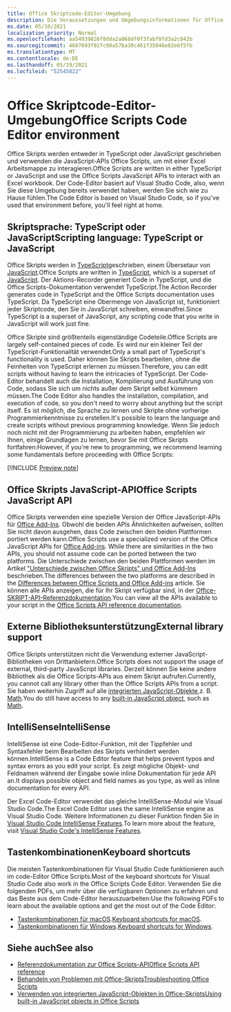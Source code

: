 ```yaml
---
title: Office Skriptcode-Editor-Umgebung
description: Die Voraussetzungen und Umgebungsinformationen für Office Skripts in Excel im Web.
ms.date: 05/10/2021
localization_priority: Normal
ms.openlocfilehash: aa54939826f8dda2a068df0f3fabf0fd3a2c842b
ms.sourcegitcommit: 4687693f02fc90a57ba30c461f35046e02e6f5fb
ms.translationtype: MT
ms.contentlocale: de-DE
ms.lasthandoff: 05/19/2021
ms.locfileid: "52545822"
---
```

# <a name="office-scripts-code-editor-environment"></a><span data-ttu-id="5a730-103">Office Skriptcode-Editor-Umgebung</span><span class="sxs-lookup"><span data-stu-id="5a730-103">Office Scripts Code Editor environment</span></span>

<span data-ttu-id="5a730-104">Office Skripts werden entweder in TypeScript oder JavaScript geschrieben und verwenden die JavaScript-APIs Office Scripts, um mit einer Excel Arbeitsmappe zu interagieren.</span><span class="sxs-lookup"><span data-stu-id="5a730-104">Office Scripts are written in either TypeScript or JavaScript and use the Office Scripts JavaScript APIs to interact with an Excel workbook.</span></span> <span data-ttu-id="5a730-105">Der Code-Editor basiert auf Visual Studio Code, also, wenn Sie diese Umgebung bereits verwendet haben, werden Sie sich wie zu Hause fühlen.</span><span class="sxs-lookup"><span data-stu-id="5a730-105">The Code Editor is based on Visual Studio Code, so if you've used that environment before, you'll feel right at home.</span></span>

## <a name="scripting-language-typescript-or-javascript"></a><span data-ttu-id="5a730-106">Skriptsprache: TypeScript oder JavaScript</span><span class="sxs-lookup"><span data-stu-id="5a730-106">Scripting language: TypeScript or JavaScript</span></span>

<span data-ttu-id="5a730-107">Office Skripts werden in [TypeScript](https://www.typescriptlang.org/docs/home.html)geschrieben, einem Übersetaur von [JavaScript](https://developer.mozilla.org/docs/Web/JavaScript).</span><span class="sxs-lookup"><span data-stu-id="5a730-107">Office Scripts are written in [TypeScript](https://www.typescriptlang.org/docs/home.html), which is a superset of [JavaScript](https://developer.mozilla.org/docs/Web/JavaScript).</span></span> <span data-ttu-id="5a730-108">Der Aktions-Recorder generiert Code in TypeScript, und die Office Scripts-Dokumentation verwendet TypeScript.</span><span class="sxs-lookup"><span data-stu-id="5a730-108">The Action Recorder generates code in TypeScript and the Office Scripts documentation uses TypeScript.</span></span> <span data-ttu-id="5a730-109">Da TypeScript eine Obermenge von JavaScript ist, funktioniert jeder Skriptcode, den Sie in JavaScript schreiben, einwandfrei.</span><span class="sxs-lookup"><span data-stu-id="5a730-109">Since TypeScript is a superset of JavaScript, any scripting code that you write in JavaScript will work just fine.</span></span>

<span data-ttu-id="5a730-110">Office Skripte sind größtenteils eigenständige Codeteile.</span><span class="sxs-lookup"><span data-stu-id="5a730-110">Office Scripts are largely self-contained pieces of code.</span></span> <span data-ttu-id="5a730-111">Es wird nur ein kleiner Teil der TypeScript-Funktionalität verwendet.</span><span class="sxs-lookup"><span data-stu-id="5a730-111">Only a small part of TypeScript's functionality is used.</span></span> <span data-ttu-id="5a730-112">Daher können Sie Skripts bearbeiten, ohne die Feinheiten von TypeScript erlernen zu müssen.</span><span class="sxs-lookup"><span data-stu-id="5a730-112">Therefore, you can edit scripts without having to learn the intricacies of TypeScript.</span></span> <span data-ttu-id="5a730-113">Der Code-Editor behandelt auch die Installation, Kompilierung und Ausführung von Code, sodass Sie sich um nichts außer dem Skript selbst kümmern müssen.</span><span class="sxs-lookup"><span data-stu-id="5a730-113">The Code Editor also handles the installation, compilation, and execution of code, so you don't need to worry about anything but the script itself.</span></span> <span data-ttu-id="5a730-114">Es ist möglich, die Sprache zu lernen und Skripte ohne vorherige Programmierkenntnisse zu erstellen.</span><span class="sxs-lookup"><span data-stu-id="5a730-114">It's possible to learn the language and create scripts without previous programming knowledge.</span></span> <span data-ttu-id="5a730-115">Wenn Sie jedoch noch nicht mit der Programmierung zu arbeiten haben, empfehlen wir Ihnen, einige Grundlagen zu lernen, bevor Sie mit Office Skripts fortfahren:</span><span class="sxs-lookup"><span data-stu-id="5a730-115">However, if you're new to programming, we recommend learning some fundamentals before proceeding with Office Scripts:</span></span>

[!INCLUDE [Preview note](../includes/coding-basics-references.md)]

## <a name="office-scripts-javascript-api"></a><span data-ttu-id="5a730-116">Office Skripts JavaScript-API</span><span class="sxs-lookup"><span data-stu-id="5a730-116">Office Scripts JavaScript API</span></span>

<span data-ttu-id="5a730-117">Office Skripts verwenden eine spezielle Version der Office JavaScript-APIs für [Office Add-Ins](/office/dev/add-ins/overview/index). Obwohl die beiden APIs Ähnlichkeiten aufweisen, sollten Sie nicht davon ausgehen, dass Code zwischen den beiden Plattformen portiert werden kann.</span><span class="sxs-lookup"><span data-stu-id="5a730-117">Office Scripts use a specialized version of the Office JavaScript APIs for [Office Add-ins](/office/dev/add-ins/overview/index). While there are similarities in the two APIs, you should not assume code can be ported between the two platforms.</span></span> <span data-ttu-id="5a730-118">Die Unterschiede zwischen den beiden Plattformen werden im Artikel ["Unterschiede zwischen Office Skripts" und Office Add-Ins](../resources/add-ins-differences.md#apis) beschrieben.</span><span class="sxs-lookup"><span data-stu-id="5a730-118">The differences between the two platforms are described in the [Differences between Office Scripts and Office Add-ins](../resources/add-ins-differences.md#apis) article.</span></span> <span data-ttu-id="5a730-119">Sie können alle APIs anzeigen, die für Ihr Skript verfügbar sind, in der [Office-SKRIPT-API-Referenzdokumentation](/javascript/api/office-scripts/overview).</span><span class="sxs-lookup"><span data-stu-id="5a730-119">You can view all the APIs available to your script in the [Office Scripts API reference documentation](/javascript/api/office-scripts/overview).</span></span>

## <a name="external-library-support"></a><span data-ttu-id="5a730-120">Externe Bibliotheksunterstützung</span><span class="sxs-lookup"><span data-stu-id="5a730-120">External library support</span></span>

<span data-ttu-id="5a730-121">Office Skripts unterstützen nicht die Verwendung externer JavaScript-Bibliotheken von Drittanbietern.</span><span class="sxs-lookup"><span data-stu-id="5a730-121">Office Scripts does not support the usage of external, third-party JavaScript libraries.</span></span> <span data-ttu-id="5a730-122">Derzeit können Sie keine andere Bibliothek als die Office Scripts-APIs aus einem Skript aufrufen.</span><span class="sxs-lookup"><span data-stu-id="5a730-122">Currently, you cannot call any library other than the Office Scripts APIs from a script.</span></span> <span data-ttu-id="5a730-123">Sie haben weiterhin Zugriff auf alle [integrierten JavaScript-Objekte,](../develop/javascript-objects.md)z. B. [Math](https://developer.mozilla.org/docs/Web/JavaScript/Reference/Global_Objects/Math).</span><span class="sxs-lookup"><span data-stu-id="5a730-123">You do still have access to any [built-in JavaScript object](../develop/javascript-objects.md), such as [Math](https://developer.mozilla.org/docs/Web/JavaScript/Reference/Global_Objects/Math).</span></span>

## <a name="intellisense"></a><span data-ttu-id="5a730-124">IntelliSense</span><span class="sxs-lookup"><span data-stu-id="5a730-124">IntelliSense</span></span>

<span data-ttu-id="5a730-125">IntelliSense ist eine Code-Editor-Funktion, mit der Tippfehler und Syntaxfehler beim Bearbeiten des Skripts verhindert werden können.</span><span class="sxs-lookup"><span data-stu-id="5a730-125">IntelliSense is a Code Editor feature that helps prevent typos and syntax errors as you edit your script.</span></span> <span data-ttu-id="5a730-126">Es zeigt mögliche Objekt- und Feldnamen während der Eingabe sowie inline Dokumentation für jede API an.</span><span class="sxs-lookup"><span data-stu-id="5a730-126">It displays possible object and field names as you type, as well as inline documentation for every API.</span></span>

<span data-ttu-id="5a730-127">Der Excel Code-Editor verwendet das gleiche IntelliSense-Modul wie Visual Studio Code.</span><span class="sxs-lookup"><span data-stu-id="5a730-127">The Excel Code Editor uses the same IntelliSense engine as Visual Studio Code.</span></span> <span data-ttu-id="5a730-128">Weitere Informationen zu dieser Funktion finden Sie in [Visual Studio Code IntelliSense Features](https://code.visualstudio.com/docs/editor/intellisense#_intellisense-features).</span><span class="sxs-lookup"><span data-stu-id="5a730-128">To learn more about the feature, visit [Visual Studio Code's IntelliSense Features](https://code.visualstudio.com/docs/editor/intellisense#_intellisense-features).</span></span>

## <a name="keyboard-shortcuts"></a><span data-ttu-id="5a730-129">Tastenkombinationen</span><span class="sxs-lookup"><span data-stu-id="5a730-129">Keyboard shortcuts</span></span>

<span data-ttu-id="5a730-130">Die meisten Tastenkombinationen für Visual Studio Code funktionieren auch im code-Editor Office Scripts.</span><span class="sxs-lookup"><span data-stu-id="5a730-130">Most of the keyboard shortcuts for Visual Studio Code also work in the Office Scripts Code Editor.</span></span> <span data-ttu-id="5a730-131">Verwenden Sie die folgenden PDFs, um mehr über die verfügbaren Optionen zu erfahren und das Beste aus dem Code-Editor herauszuarbeiten:</span><span class="sxs-lookup"><span data-stu-id="5a730-131">Use the following PDFs to learn about the available options and get the most out of the Code Editor:</span></span>

- <span data-ttu-id="5a730-132">[Tastenkombinationen für macOS](https://code.visualstudio.com/shortcuts/keyboard-shortcuts-macos.pdf).</span><span class="sxs-lookup"><span data-stu-id="5a730-132">[Keyboard shortcuts for macOS](https://code.visualstudio.com/shortcuts/keyboard-shortcuts-macos.pdf).</span></span>
- <span data-ttu-id="5a730-133">[Tastenkombinationen für Windows](https://code.visualstudio.com/shortcuts/keyboard-shortcuts-windows.pdf).</span><span class="sxs-lookup"><span data-stu-id="5a730-133">[Keyboard shortcuts for Windows](https://code.visualstudio.com/shortcuts/keyboard-shortcuts-windows.pdf).</span></span>

## <a name="see-also"></a><span data-ttu-id="5a730-134">Siehe auch</span><span class="sxs-lookup"><span data-stu-id="5a730-134">See also</span></span>

- [<span data-ttu-id="5a730-135">Referenzdokumentation zur Office Scripts-API</span><span class="sxs-lookup"><span data-stu-id="5a730-135">Office Scripts API reference</span></span>](/javascript/api/office-scripts/overview)
- [<span data-ttu-id="5a730-136">Behandeln von Problemen mit Office-Skripts</span><span class="sxs-lookup"><span data-stu-id="5a730-136">Troubleshooting Office Scripts</span></span>](../testing/troubleshooting.md)
- [<span data-ttu-id="5a730-137">Verwenden von integrierten JavaScript-Objekten in Office-Skripts</span><span class="sxs-lookup"><span data-stu-id="5a730-137">Using built-in JavaScript objects in Office Scripts</span></span>](../develop/javascript-objects.md)
